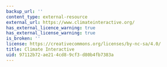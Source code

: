 ```yaml
---
backup_url: ''
content_type: external-resource
external_url: https://www.climateinteractive.org/
has_external_licence_warning: true
has_external_license_warning: true
is_broken: ''
license: https://creativecommons.org/licenses/by-nc-sa/4.0/
title: Climate Interactive
uid: 97112b72-ae21-4cd8-9cf3-d80b4fb7383a
---
```

